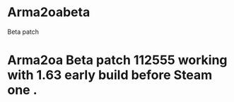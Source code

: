 # Arma2oabeta
Beta patch

# Arma2oa Beta patch 112555 working with 1.63 early build before Steam one .
